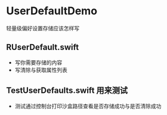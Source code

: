 # UserDefaultDemo
轻量级偏好设置存储应该怎样写

## RUserDefault.swift 
* 写你需要存储的内容
* 写清除与获取属性列表

## TestUserDefaults.swift 用来测试
* 测试通过控制台打印沙盒路径查看是否存储成功与是否清除成功
 
